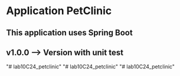 # Application PetClinic

## This application uses Spring Boot 

## v1.0.0 --> Version with unit test
"# lab10C24_petclinic" 
"# lab10C24_petclinic" 
"# lab10C24_petclinic" 
